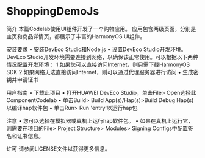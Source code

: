 # ShoppingDemoJs

简介
本篇Codelab使用UI组件开发了一个购物应用。
应用包含两级页面，分别是主页和商品详情页，都展示了丰富的HarmonyOS UI组件。

安装要求
• 安装DevEco Studio和Node.js
• 设置DevEco Studio开发环境。 DevEco Studio开发环境需要连接到网络，以确保该正常使用。可以根据以下两种情况配置开发环境：
    1.如果您可以直接访问Internet，则只需下载HarmonyOS SDK
    2.如果网络无法直接访问Internet，则可以通过代理服务器进行访问
• 生成密钥并申请证书

用户指南
• 下载此项目
• 打开HUAWEI DevEco Studio，单击File> Open选择此ComponentCodelab
• 单击Build> Build App(s)/Hap(s)>Build Debug Hap(s)以编译hap软件包
• 单击Run> Run 'entry'以运行hap包

注意
• 您可以选择在模拟器或真机上运行hap软件包。 
• 如果在真机上运行它，则需要在项目的File> Project Structure> Modules> Signing Configs中配置签名和证书信息。

许可
请参阅LICENSE文件以获得更多信息。